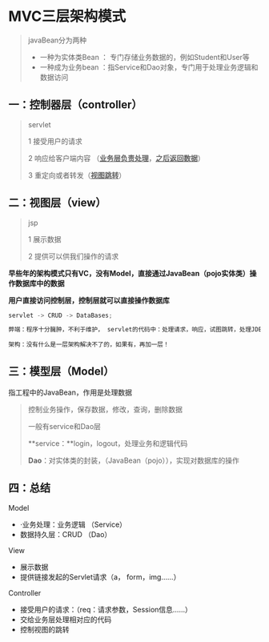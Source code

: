 # MVC三层架构模式

> javaBean分为两种
>
> - 一种为实体类Bean ： 专门存储业务数据的，例如Student和User等
> - 一种成为业务bean ：指Service和Dao对象，专门用于处理业务逻辑和数据访问 

## 一：控制器层（controller）

> servlet
>
> 1 接受用户的请求
>
> 2 响应给客户端内容 （<u>**业务层负责处理**</u>，<u>**之后返回数据**</u>）
>
> 3 重定向或者转发（<u>**视图跳转**</u>）

## 二：视图层（view）

> jsp
>
> 1 展示数据
>
> 2 提供可以供我们操作的请求

**早些年的架构模式只有VC，没有Model，直接通过JavaBean（pojo实体类）操作数据库中的数据**

**用户直接访问控制层，控制层就可以直接操作数据库**

```java
servlet -> CRUD -> DataBases;

弊端：程序十分臃肿，不利于维护， servlet的代码中：处理请求，响应，试图跳转，处理JDBC, 处理业务和逻辑代码。
    
架构：没有什么是一层架构解决不了的，如果有，再加一层！

```



## 三：模型层（Model）

指工程中的JavaBean，作用是处理数据

>  控制业务操作，保存数据，修改，查询，删除数据
>
> 一般有service和Dao层
>
> **service：**login，logout，处理业务和逻辑代码
>
> **Dao**：对实体类的封装，（JavaBean（pojo）），实现对数据库的操作

##  四：总结

Model

- ·业务处理：业务逻辑 （Service）
- 数据持久层：CRUD （Dao）

View

- 展示数据
- 提供链接发起的Servlet请求（a， form，img……）

Controller

- 接受用户的请求：（req：请求参数，Session信息……）
- 交给业务层处理相对应的代码
- 控制视图的跳转



